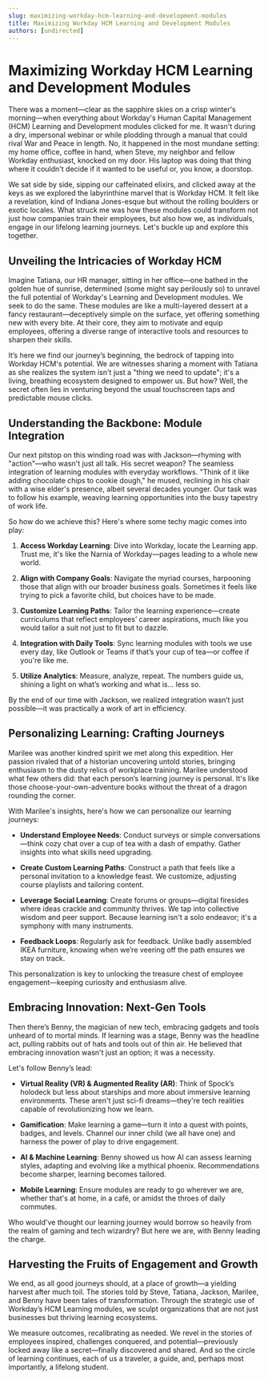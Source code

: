 ```yaml
---
slug: maximizing-workday-hcm-learning-and-development-modules
title: Maximizing Workday HCM Learning and Development Modules
authors: [undirected]
---
```



# Maximizing Workday HCM Learning and Development Modules

There was a moment—clear as the sapphire skies on a crisp winter's morning—when everything about Workday's Human Capital Management (HCM) Learning and Development modules clicked for me. It wasn't during a dry, impersonal webinar or while plodding through a manual that could rival War and Peace in length. No, it happened in the most mundane setting: my home office, coffee in hand, when Steve, my neighbor and fellow Workday enthusiast, knocked on my door. His laptop was doing that thing where it couldn't decide if it wanted to be useful or, you know, a doorstop. 

We sat side by side, sipping our caffeinated elixirs, and clicked away at the keys as we explored the labyrinthine marvel that is Workday HCM. It felt like a revelation, kind of Indiana Jones-esque but without the rolling boulders or exotic locales. What struck me was how these modules could transform not just how companies train their employees, but also how we, as individuals, engage in our lifelong learning journeys. Let's buckle up and explore this together.

## Unveiling the Intricacies of Workday HCM

Imagine Tatiana, our HR manager, sitting in her office—one bathed in the golden hue of sunrise, determined (some might say perilously so) to unravel the full potential of Workday's Learning and Development modules. We seek to do the same. These modules are like a multi-layered dessert at a fancy restaurant—deceptively simple on the surface, yet offering something new with every bite. At their core, they aim to motivate and equip employees, offering a diverse range of interactive tools and resources to sharpen their skills.

It’s here we find our journey’s beginning, the bedrock of tapping into Workday HCM's potential. We are witnesses sharing a moment with Tatiana as she realizes the system isn't just a "thing we need to update"; it's a living, breathing ecosystem designed to empower us. But how? Well, the secret often lies in venturing beyond the usual touchscreen taps and predictable mouse clicks.

## Understanding the Backbone: Module Integration

Our next pitstop on this winding road was with Jackson—rhyming with "action"—who wasn't just all talk. His secret weapon? The seamless integration of learning modules with everyday workflows. "Think of it like adding chocolate chips to cookie dough," he mused, reclining in his chair with a wise elder's presence, albeit several decades younger. Our task was to follow his example, weaving learning opportunities into the busy tapestry of work life. 

So how do we achieve this? Here's where some techy magic comes into play:

1. **Access Workday Learning**: Dive into Workday, locate the Learning app. Trust me, it's like the Narnia of Workday—pages leading to a whole new world.
   
2. **Align with Company Goals**: Navigate the myriad courses, harpooning those that align with our broader business goals. Sometimes it feels like trying to pick a favorite child, but choices have to be made.

3. **Customize Learning Paths**: Tailor the learning experience—create curriculums that reflect employees’ career aspirations, much like you would tailor a suit not just to fit but to dazzle.

4. **Integration with Daily Tools**: Sync learning modules with tools we use every day, like Outlook or Teams if that’s your cup of tea—or coffee if you're like me.

5. **Utilize Analytics**: Measure, analyze, repeat. The numbers guide us, shining a light on what’s working and what is... less so.

By the end of our time with Jackson, we realized integration wasn’t just possible—it was practically a work of art in efficiency.

## Personalizing Learning: Crafting Journeys

Marilee was another kindred spirit we met along this expedition. Her passion rivaled that of a historian uncovering untold stories, bringing enthusiasm to the dusty relics of workplace training. Marilee understood what few others did: that each person’s learning journey is personal. It's like those choose-your-own-adventure books without the threat of a dragon rounding the corner.

With Marilee's insights, here's how we can personalize our learning journeys:

- **Understand Employee Needs**: Conduct surveys or simple conversations—think cozy chat over a cup of tea with a dash of empathy. Gather insights into what skills need upgrading.
  
- **Create Custom Learning Paths**: Construct a path that feels like a personal invitation to a knowledge feast. We customize, adjusting course playlists and tailoring content.

- **Leverage Social Learning**: Create forums or groups—digital firesides where ideas crackle and community thrives. We tap into collective wisdom and peer support. Because learning isn't a solo endeavor; it's a symphony with many instruments.

- **Feedback Loops**: Regularly ask for feedback. Unlike badly assembled IKEA furniture, knowing when we’re veering off the path ensures we stay on track.

This personalization is key to unlocking the treasure chest of employee engagement—keeping curiosity and enthusiasm alive.

## Embracing Innovation: Next-Gen Tools

Then there’s Benny, the magician of new tech, embracing gadgets and tools unheard of to mortal minds. If learning was a stage, Benny was the headline act, pulling rabbits out of hats and tools out of thin air. He believed that embracing innovation wasn't just an option; it was a necessity. 

Let's follow Benny’s lead:

- **Virtual Reality (VR) & Augmented Reality (AR)**: Think of Spock’s holodeck but less about starships and more about immersive learning environments. These aren't just sci-fi dreams—they're tech realities capable of revolutionizing how we learn.

- **Gamification**: Make learning a game—turn it into a quest with points, badges, and levels. Channel our inner child (we all have one) and harness the power of play to drive engagement.

- **AI & Machine Learning**: Benny showed us how AI can assess learning styles, adapting and evolving like a mythical phoenix. Recommendations become sharper, learning becomes tailored.

- **Mobile Learning**: Ensure modules are ready to go wherever we are, whether that's at home, in a café, or amidst the throes of daily commutes.

Who would've thought our learning journey would borrow so heavily from the realm of gaming and tech wizardry? But here we are, with Benny leading the charge.

## Harvesting the Fruits of Engagement and Growth

We end, as all good journeys should, at a place of growth—a yielding harvest after much toil. The stories told by Steve, Tatiana, Jackson, Marilee, and Benny have been tales of transformation. Through the strategic use of Workday’s HCM Learning modules, we sculpt organizations that are not just businesses but thriving learning ecosystems.

We measure outcomes, recalibrating as needed. We revel in the stories of employees inspired, challenges conquered, and potential—previously locked away like a secret—finally discovered and shared. And so the circle of learning continues, each of us a traveler, a guide, and, perhaps most importantly, a lifelong student.